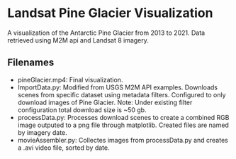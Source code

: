 # Landsat Pine Glacier Visualization
A visualization of the Antarctic Pine Glacier from 2013 to 2021. Data retrieved using M2M api and Landsat 8 imagery.

## Filenames
- pineGlacier.mp4: Final visualization.
- ImportData.py: Modified from USGS M2M API examples. Downloads scenes from specific dataset using metadata filters. Configured to only download images of Pine Glacier. Note: Under existing filter configuration total download size is ~50 gb.
- processData.py: Processes download scenes to create a combined RGB image outputed to a png file through matplotlib. Created files are named by imagery date.
- movieAssembler.py: Collectes images from processData.py and creates a .avi video file, sorted by date.
